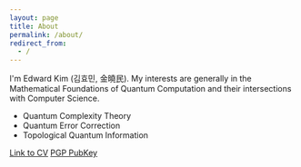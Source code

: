 ```yaml
---
layout: page
title: About
permalink: /about/
redirect_from:
  - /
---
```


 I'm Edward Kim (김효민, 金曉民). My interests are generally in the Mathematical Foundations of Quantum Computation and their intersections with Computer Science.

  * Quantum Complexity Theory
  * Quantum Error Correction
  * Topological Quantum Information  

  [Link to CV](https://github.com/ekim1919/CV/blob/master/current/EdwardKimCV.pdf)
  [PGP PubKey](https://ekim1919.github.io/pubkey.asc)
